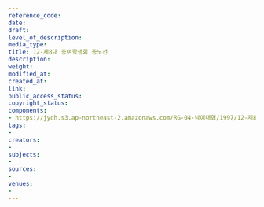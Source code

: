 ```yaml
---
reference_code: 
date: 
draft: 
level_of_description: 
media_type: 
title: 12-제8대 총여학생회 총노선
description: 
weight: 
modified_at: 
created_at: 
link: 
public_access_status: 
copyright_status: 
components:
- https://jydh.s3.ap-northeast-2.amazonaws.com/RG-04-남여대협/1997/12-제8대+총여학생회+총노선.pdf
tags:
- 
creators:
- 
subjects:
- 
sources:
- 
venues:
- 
---
```


